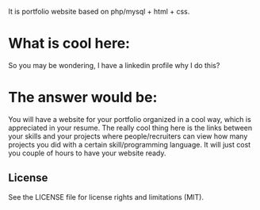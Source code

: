It is portfolio website based on php/mysql + html + css.

# What is cool here:
So you may be wondering, I have a linkedin profile why I do this?

# The answer would be:

You will have a website for your portfolio organized in a cool way, which is appreciated in your resume.
The really cool thing here is the links between your skills and your projects where people/recruiters can view how many projects you did with a certain skill/programming language.
It will just cost you couple of hours to have your website ready.


## License
See the LICENSE file for license rights and limitations (MIT).
